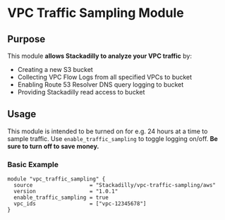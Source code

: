 # VPC Traffic Sampling Module

## Purpose

This module **allows Stackadilly to analyze your VPC traffic** by:

- Creating a new S3 bucket
- Collecting VPC Flow Logs from all specified VPCs to bucket
- Enabling Route 53 Resolver DNS query logging to bucket
- Providing Stackadilly read access to bucket

## Usage

This module is intended to be turned on for e.g. 24 hours at a time to sample traffic. Use `enable_traffic_sampling` to toggle logging on/off. **Be sure to turn off to save money.**

### Basic Example

```hcl
module "vpc_traffic_sampling" {
  source                  = "Stackadilly/vpc-traffic-sampling/aws"
  version                 = "1.0.1"
  enable_traffic_sampling = true
  vpc_ids                 = ["vpc-12345678"]
}
```
